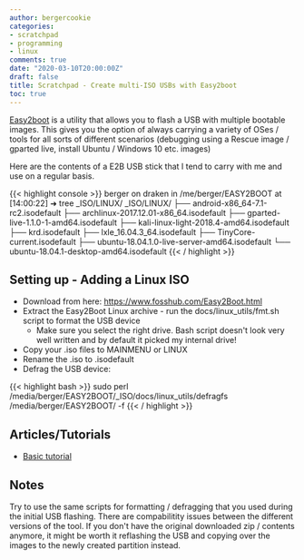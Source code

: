 ```yaml
---
author: bergercookie
categories:
- scratchpad
- programming
- linux
comments: true
date: "2020-03-10T20:00:00Z"
draft: false
title: Scratchpad - Create multi-ISO USBs with Easy2boot
toc: true
---
```


[Easy2boot](https://www.easy2boot.com/) is a utility that allows you to flash a USB with multiple bootable
images. This gives you the option of always carrying a variety of OSes / tools
for all sorts of different scenarios (debugging using a Rescue image / gparted
live, install Ubuntu / Windows 10 etc. images)

Here are the contents of a E2B USB stick that I tend to carry with me and use on
a regular basis.

{{< highlight console >}}
berger on draken in /me/berger/EASY2BOOT
at [14:00:22] ➜ tree _ISO/LINUX/
_ISO/LINUX/
├── android-x86_64-7.1-rc2.isodefault
├── archlinux-2017.12.01-x86_64.isodefault
├── gparted-live-1.1.0-1-amd64.isodefault
├── kali-linux-light-2018.4-amd64.isodefault
├── krd.isodefault
├── lxle_16.04.3_64.isodefault
├── TinyCore-current.isodefault
├── ubuntu-18.04.1.0-live-server-amd64.isodefault
└── ubuntu-18.04.1-desktop-amd64.isodefault
{{< / highlight >}}


## Setting up - Adding a Linux ISO

* Download from here: https://www.fosshub.com/Easy2Boot.html
* Extract the Easy2Boot Linux archive - run the docs/linux_utils/fmt.sh script to format the USB device
  * Make sure you select the right drive. Bash script doesn't look very well
    written and by default it picked my internal drive!
* Copy your .iso files to MAINMENU or LINUX
* Rename the .iso to .isodefault
* Defrag the USB device:


{{< highlight bash >}}
sudo perl /media/berger/EASY2BOOT/_ISO/docs/linux_utils/defragfs /media/berger/EASY2BOOT/ -f
{{< / highlight >}}

## Articles/Tutorials

* [Basic tutorial](http://www.easy2boot.com/make-an-easy2boot-usb-drive/make-using-linux/)

## Notes

Try to use the same scripts for formatting / defragging that you used during the
initial USB flashing. There are compabilitity issues between the different
versions of the tool. If you don't have the original downloaded zip / contents
anymore, it might be worth it reflashing the USB and copying over the images to
the newly created partition instead.
